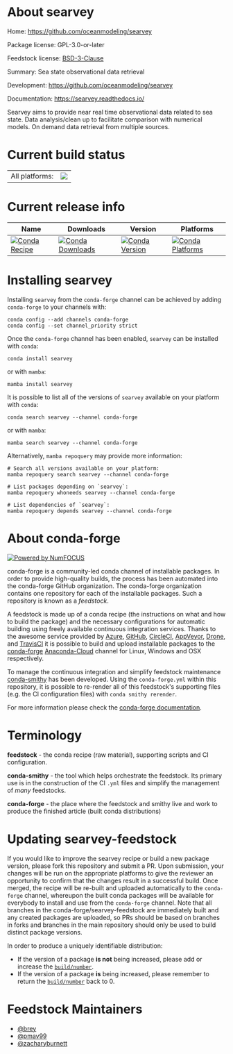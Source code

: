 About searvey
=============

Home: https://github.com/oceanmodeling/searvey

Package license: GPL-3.0-or-later

Feedstock license: [BSD-3-Clause](https://github.com/conda-forge/searvey-feedstock/blob/main/LICENSE.txt)

Summary: Sea state observational data retrieval

Development: https://github.com/oceanmodeling/searvey

Documentation: https://searvey.readthedocs.io/

Searvey aims to provide near real time observational data related to sea state.
Data analysis/clean up to facilitate comparison with numerical models.
On demand data retrieval from multiple sources.


Current build status
====================


<table><tr><td>All platforms:</td>
    <td>
      <a href="https://dev.azure.com/conda-forge/feedstock-builds/_build/latest?definitionId=16640&branchName=main">
        <img src="https://dev.azure.com/conda-forge/feedstock-builds/_apis/build/status/searvey-feedstock?branchName=main">
      </a>
    </td>
  </tr>
</table>

Current release info
====================

| Name | Downloads | Version | Platforms |
| --- | --- | --- | --- |
| [![Conda Recipe](https://img.shields.io/badge/recipe-searvey-green.svg)](https://anaconda.org/conda-forge/searvey) | [![Conda Downloads](https://img.shields.io/conda/dn/conda-forge/searvey.svg)](https://anaconda.org/conda-forge/searvey) | [![Conda Version](https://img.shields.io/conda/vn/conda-forge/searvey.svg)](https://anaconda.org/conda-forge/searvey) | [![Conda Platforms](https://img.shields.io/conda/pn/conda-forge/searvey.svg)](https://anaconda.org/conda-forge/searvey) |

Installing searvey
==================

Installing `searvey` from the `conda-forge` channel can be achieved by adding `conda-forge` to your channels with:

```
conda config --add channels conda-forge
conda config --set channel_priority strict
```

Once the `conda-forge` channel has been enabled, `searvey` can be installed with `conda`:

```
conda install searvey
```

or with `mamba`:

```
mamba install searvey
```

It is possible to list all of the versions of `searvey` available on your platform with `conda`:

```
conda search searvey --channel conda-forge
```

or with `mamba`:

```
mamba search searvey --channel conda-forge
```

Alternatively, `mamba repoquery` may provide more information:

```
# Search all versions available on your platform:
mamba repoquery search searvey --channel conda-forge

# List packages depending on `searvey`:
mamba repoquery whoneeds searvey --channel conda-forge

# List dependencies of `searvey`:
mamba repoquery depends searvey --channel conda-forge
```


About conda-forge
=================

[![Powered by
NumFOCUS](https://img.shields.io/badge/powered%20by-NumFOCUS-orange.svg?style=flat&colorA=E1523D&colorB=007D8A)](https://numfocus.org)

conda-forge is a community-led conda channel of installable packages.
In order to provide high-quality builds, the process has been automated into the
conda-forge GitHub organization. The conda-forge organization contains one repository
for each of the installable packages. Such a repository is known as a *feedstock*.

A feedstock is made up of a conda recipe (the instructions on what and how to build
the package) and the necessary configurations for automatic building using freely
available continuous integration services. Thanks to the awesome service provided by
[Azure](https://azure.microsoft.com/en-us/services/devops/), [GitHub](https://github.com/),
[CircleCI](https://circleci.com/), [AppVeyor](https://www.appveyor.com/),
[Drone](https://cloud.drone.io/welcome), and [TravisCI](https://travis-ci.com/)
it is possible to build and upload installable packages to the
[conda-forge](https://anaconda.org/conda-forge) [Anaconda-Cloud](https://anaconda.org/)
channel for Linux, Windows and OSX respectively.

To manage the continuous integration and simplify feedstock maintenance
[conda-smithy](https://github.com/conda-forge/conda-smithy) has been developed.
Using the ``conda-forge.yml`` within this repository, it is possible to re-render all of
this feedstock's supporting files (e.g. the CI configuration files) with ``conda smithy rerender``.

For more information please check the [conda-forge documentation](https://conda-forge.org/docs/).

Terminology
===========

**feedstock** - the conda recipe (raw material), supporting scripts and CI configuration.

**conda-smithy** - the tool which helps orchestrate the feedstock.
                   Its primary use is in the construction of the CI ``.yml`` files
                   and simplify the management of *many* feedstocks.

**conda-forge** - the place where the feedstock and smithy live and work to
                  produce the finished article (built conda distributions)


Updating searvey-feedstock
==========================

If you would like to improve the searvey recipe or build a new
package version, please fork this repository and submit a PR. Upon submission,
your changes will be run on the appropriate platforms to give the reviewer an
opportunity to confirm that the changes result in a successful build. Once
merged, the recipe will be re-built and uploaded automatically to the
`conda-forge` channel, whereupon the built conda packages will be available for
everybody to install and use from the `conda-forge` channel.
Note that all branches in the conda-forge/searvey-feedstock are
immediately built and any created packages are uploaded, so PRs should be based
on branches in forks and branches in the main repository should only be used to
build distinct package versions.

In order to produce a uniquely identifiable distribution:
 * If the version of a package **is not** being increased, please add or increase
   the [``build/number``](https://docs.conda.io/projects/conda-build/en/latest/resources/define-metadata.html#build-number-and-string).
 * If the version of a package **is** being increased, please remember to return
   the [``build/number``](https://docs.conda.io/projects/conda-build/en/latest/resources/define-metadata.html#build-number-and-string)
   back to 0.

Feedstock Maintainers
=====================

* [@brey](https://github.com/brey/)
* [@pmav99](https://github.com/pmav99/)
* [@zacharyburnett](https://github.com/zacharyburnett/)


